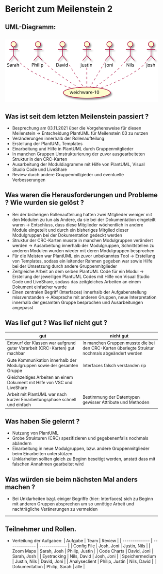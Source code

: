 # Bericht zum Meilenstein 2
## UML-Diagramm:
![UML-Diagramm](gesamt.svg)
---
## Was ist seit dem letzten Meilenstein passiert ?
- Besprechung am 03.11.2021 über die Vorgehensweise für diesen Meilenstein -> Entscheidung PlantUML für Meilenstein 03 zu nutzen
- Veränderungen innerhalb der Rollenaufteilung 
- Erstellung der PlantUML Templates
- Einarbeitung und Hilfe in PlantUML durch Gruppenmitglieder
- In manchen Gruppen Umstrukturierung der zuvor ausgearbeiteten Struktur in den CRC-Karten
- Ausarbeitung der Moduldiagramme mit Hilfe von PlantUML, Visual Studio Code und LiveShare
- Review durch andere Gruppenmitlgieder und eventuelle Verbesserungen

## Was waren die Herausforderungen und Probleme ? Wie wurden sie gelöst ?
- Bei der bisherigen Rollenaufteilung hatten zwei Mitglieder weniger mit den Modulen zu tun als Andere, da sie bei der Dokumentation eingeteilt waren -> Entschluss, dass diese Mitglieder wöchentlich in andere Module eingeteilt und durch ein bisheriges Mitglied dieser Modulgruppen bei der Dokumentation gedeckt werden
- Struktur der CRC-Karten musste in manchen Modulgruppen verändert werden -> Ausarbeitung innerhalb der Modulgruppen, Schnittstellen zu anderen Modulen wurden wieder mit deren Modulgruppen besprochen
- Für die Meisten war PlantUML ein zuvor unbekanntes Tool -> Erstellung von Templates, sodass ein leitender Rahmen gegeben war sowie Hilfe bei der Umsetzung durch andere Gruppenmitglieder
- Zeitgleiche Arbeit an dem selben PlantUML Code für ein Modul -> Erstellung der jeweiligen PlantUML Codes mit Hilfe von Visual Studio Code und LiveShare, sodass das zeitgleiches Arbeiten an einem Dokument einfacher wurde
- Einen zentralen Begriff (Interfaces) innerhalb der Aufgabenstellung missverstanden -> Absprache mit anderen Gruppen, neue Interpretation innerhalb der gesamten Gruppe besprochen und Ausarbeitungen angepasst

## Was lief gut ? Was lief nicht gut ?
| gut | nicht gut |
| --- | --------- |
|Entwurf der Klassen war aufgrund guter Vorarbeit (CRC-Karten) gut machbar|In manchen Gruppen musste die bei den CRC-Karten überlegte Struktur nochmals abgeändert werden|
|Gute Kommunikation innerhalb der Modulgruppen sowie der gesamten Gruppe|Interfaces falsch verstanden rip|
|Gleichzeitiges Arbeiten an einem Dokument mit Hilfe von VSC und LiveShare||
|Arbeit mit PlantUML war nach kurzer Einarbeitungsphase schnell und einfach     |Bestimmung der Datentypen gewisser Attribute und Methoden           |

## Was haben Sie gelernt ?
- Nutzung von PlantUML
- Grobe Strukturen (CRC) spezifizieren und gegebenenfalls nochmals abändern
- Einarbeitung in neue Modulgruppen, bzw. andere Gruppenmitglieder beim Einarbeiten unterstützen
- Unklarheiten sollten gleich zu Beginn beseitigt werden, anstatt dass mit falschen Annahmen gearbeitet wird

## Was würden sie beim nächsten Mal anders machen ?
- Bei Unklarheiten bzgl. einiger Begriffe (hier: Interfaces) sich zu Beginn mit anderen Gruppen absprechen um so unnötige Arbeit und nachträgliche Veränerungen zu vermeiden

---
## Teilnehmer und Rollen.

- Verteilung der Aufgaben:
    | Aufgabe        | Team           | Review         |
    | -------------- | -------------- | -------------- |
    | Config File    | Josh, Joni     | Justin, Nils   |
    | Zoom Maps      | Sarah, Josh    | Philip, Justin |
    | Code Charts    | David, Joni    | Sarah, Josh    |
    | Eyetracking    | Nils, David    | Josh, Joni     |
    | Speichermedium | Justin, Nils   | David, Joni    |
    | Analyseclient  | Philip, Justin | Nils, David    |
    | Dokumentation  | Philip, Sarah  | alle           |
